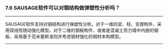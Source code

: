 ﻿### 7.6   SAUSAGE软件可以对钢结构做弹塑性分析吗？ 
---

SAUSAGE软件支持对钢结构进行弹塑性分析。对于一维的梁、柱、支撑构件，采用双线性随动强化模型。对于二维的钢板构件，或者是混凝土剪力墙中内嵌的钢板，采用基于范米塞斯准则并考虑钢材强化的钢材本构模型。


---
